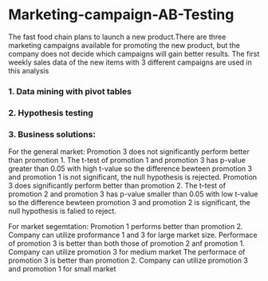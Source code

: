 # Marketing-campaign-AB-Testing
The fast food chain plans to launch a new product.There are three marketing campaigns available for promoting the new product, but the company does not decide which campaigns will gain better results. The first weekly sales data of the new items with 3 different campaigns are used in this analysis
### 1. Data mining with pivot tables
### 2. Hypothesis testing 
### 3. Business solutions:
For the general market: 
Promotion 3 does not significantly perform better than promotion 1. The t-test of promotion 1 and promotion 3 has p-value greater than 0.05 with high t-value so the difference bewteen promotion 3 and promotion 1 is not significant, the null hypothesis is rejected. Promotion 3 does significantly perform better than promotion 2. The t-test of promotion 2 and promotion 3 has p-value smaller than 0.05 with low t-value so the difference bewteen promotion 3 and promotion 2 is significant, the null hypothesis is falied to reject.

For market segemtation: 
Promotion 1 performs better than promotion 2. Company can utilize proformance 1 and 3 for large market size.
Performace of promotion 3 is better than both those of promotion 2 anf promotion 1. Company can utilize promotion 3 for medium market
The performace of promotion 3 is better than promotion 2. Company can utilize promotion 3 and promotion 1 for small market

